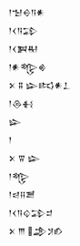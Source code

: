 <div class='block'>
<div class='line'>𒁹𒈠𒀪𒀀𒀭</div>
<div class='line'>𒁹𒌋𒀀𒁉</div>
<div class='line'>𒁹𒌋𒀉𒊑</div>
<div class='line'>𒁹𒀭𒈜𒄯</div>
<div class='line'>𒉽 𒐉 𒇽𒌣𒀭𒁇</div>
<div class='line'>𒁹𒁲𒈬</div>
<div class='line'>𒇽</div>
<div class='line'>𒁹</div>
<div class='line'>𒉽 𒐊 𒇽</div>
<div class='line'>𒁹𒈜</div>
<div class='line'>𒁹𒁀𒍝𒍪</div>
<div class='line'>𒁹𒌋𒀀𒌒𒁉𒄑</div>
<div class='line'>𒉽 𒐈 𒂁𒋡𒁓</div>
</div>